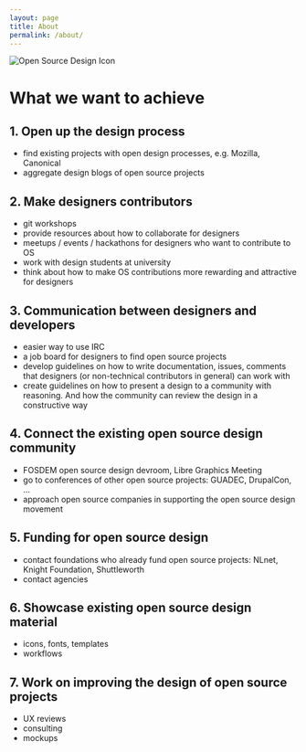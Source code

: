 ```yaml
---
layout: page
title: About
permalink: /about/
---
```


![Open Source Design Icon](/images/design-open-icon-512.png)

# What we want to achieve

## 1. Open up the design process
  * find existing projects with open design processes, e.g. Mozilla, Canonical
  * aggregate design blogs of open source projects


## 2. Make designers contributors
  * git workshops
  * provide resources about how to collaborate for designers
  * meetups / events / hackathons for designers who want to contribute to OS
  * work with design students at university
  * think about how to make OS contributions more rewarding and attractive for designers

## 3. Communication between designers and developers
  * easier way to use IRC
  * a job board for designers to find open source projects
  * develop guidelines on how to write documentation, issues, comments that designers (or non-technical contributors in general) can work with
  * create guidelines on how to present a design to a community with reasoning. And how the community can review the design in a constructive way

## 4. Connect the existing open source design community
  * FOSDEM open source design devroom, Libre Graphics Meeting
  * go to conferences of other open source projects: GUADEC, DrupalCon, …
  * approach open source companies in supporting the open source design movement

## 5. Funding for open source design
  * contact foundations who already fund open source projects: NLnet, Knight Foundation, Shuttleworth
  * contact agencies

## 6. Showcase existing open source design material
  * icons, fonts, templates
  * workflows

## 7. Work on improving the design of open source projects
  * UX reviews
  * consulting
  * mockups

